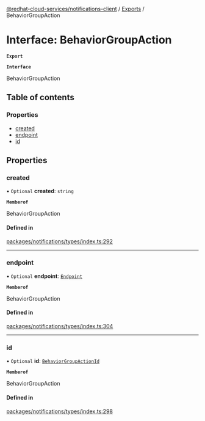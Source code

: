 [@redhat-cloud-services/notifications-client](../README.md) / [Exports](../modules.md) / BehaviorGroupAction

# Interface: BehaviorGroupAction

**`Export`**

**`Interface`**

BehaviorGroupAction

## Table of contents

### Properties

- [created](BehaviorGroupAction.md#created)
- [endpoint](BehaviorGroupAction.md#endpoint)
- [id](BehaviorGroupAction.md#id)

## Properties

### created

• `Optional` **created**: `string`

**`Memberof`**

BehaviorGroupAction

#### Defined in

[packages/notifications/types/index.ts:292](https://github.com/RedHatInsights/javascript-clients/blob/master/packages/notifications/types/index.ts#L292)

___

### endpoint

• `Optional` **endpoint**: [`Endpoint`](Endpoint.md)

**`Memberof`**

BehaviorGroupAction

#### Defined in

[packages/notifications/types/index.ts:304](https://github.com/RedHatInsights/javascript-clients/blob/master/packages/notifications/types/index.ts#L304)

___

### id

• `Optional` **id**: [`BehaviorGroupActionId`](BehaviorGroupActionId.md)

**`Memberof`**

BehaviorGroupAction

#### Defined in

[packages/notifications/types/index.ts:298](https://github.com/RedHatInsights/javascript-clients/blob/master/packages/notifications/types/index.ts#L298)
